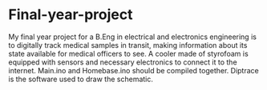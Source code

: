 # Final-year-project
My final year project for a B.Eng in electrical and electronics engineering is to digitally track medical samples in transit, making information about its state available for medical officers to see. A cooler made of styrofoam is equipped with sensors and necessary electronics to connect it to the internet. 
Main.ino and Homebase.ino should be compiled together. 
Diptrace is the software used to draw the schematic.
